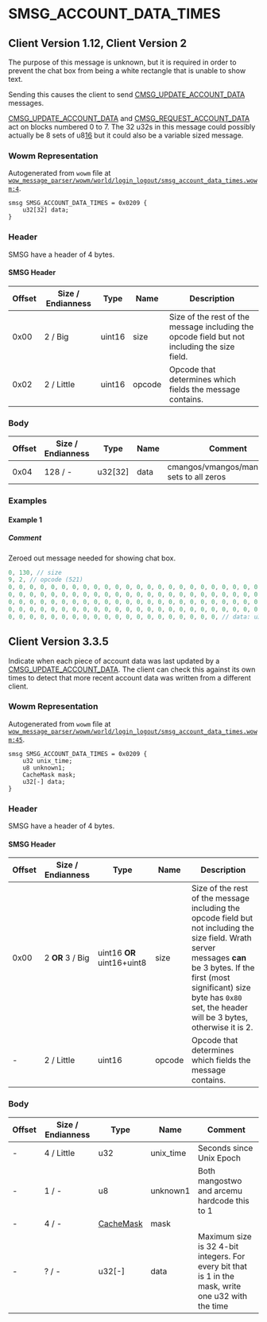 # SMSG_ACCOUNT_DATA_TIMES

## Client Version 1.12, Client Version 2

The purpose of this message is unknown, but it is required in order to prevent the chat box from being a white rectangle that is unable to show text.

Sending this causes the client to send [CMSG_UPDATE_ACCOUNT_DATA](./cmsg_update_account_data.md) messages.

[CMSG_UPDATE_ACCOUNT_DATA](./cmsg_update_account_data.md) and [CMSG_REQUEST_ACCOUNT_DATA](./cmsg_request_account_data.md) act on blocks numbered 0 to 7. The 32 u32s in this message could possibly actually be 8 sets of u8[16](./16.md) but it could also be a variable sized message.

### Wowm Representation

Autogenerated from `wowm` file at [`wow_message_parser/wowm/world/login_logout/smsg_account_data_times.wowm:4`](https://github.com/gtker/wow_messages/tree/main/wow_message_parser/wowm/world/login_logout/smsg_account_data_times.wowm#L4).
```rust,ignore
smsg SMSG_ACCOUNT_DATA_TIMES = 0x0209 {
    u32[32] data;
}
```
### Header

SMSG have a header of 4 bytes.

#### SMSG Header

| Offset | Size / Endianness | Type   | Name   | Description |
| ------ | ----------------- | ------ | ------ | ----------- |
| 0x00   | 2 / Big           | uint16 | size   | Size of the rest of the message including the opcode field but not including the size field.|
| 0x02   | 2 / Little        | uint16 | opcode | Opcode that determines which fields the message contains.|

### Body

| Offset | Size / Endianness | Type | Name | Comment |
| ------ | ----------------- | ---- | ---- | ------- |
| 0x04 | 128 / - | u32[32] | data | cmangos/vmangos/mangoszero sets to all zeros |

### Examples

#### Example 1

##### Comment

Zeroed out message needed for showing chat box.

```c
0, 130, // size
9, 2, // opcode (521)
0, 0, 0, 0, 0, 0, 0, 0, 0, 0, 0, 0, 0, 0, 0, 0, 0, 0, 0, 0, 0, 0, 0, 0, 0, 0, 0, 
0, 0, 0, 0, 0, 0, 0, 0, 0, 0, 0, 0, 0, 0, 0, 0, 0, 0, 0, 0, 0, 0, 0, 0, 0, 0, 0, 
0, 0, 0, 0, 0, 0, 0, 0, 0, 0, 0, 0, 0, 0, 0, 0, 0, 0, 0, 0, 0, 0, 0, 0, 0, 0, 0, 
0, 0, 0, 0, 0, 0, 0, 0, 0, 0, 0, 0, 0, 0, 0, 0, 0, 0, 0, 0, 0, 0, 0, 0, 0, 0, 0, 
0, 0, 0, 0, 0, 0, 0, 0, 0, 0, 0, 0, 0, 0, 0, 0, 0, 0, 0, 0, // data: u32[32]
```
## Client Version 3.3.5

Indicate when each piece of account data was last updated by a [CMSG_UPDATE_ACCOUNT_DATA](./cmsg_update_account_data.md). The client can check this against its own times to detect that more recent account data was written from a different client.

### Wowm Representation

Autogenerated from `wowm` file at [`wow_message_parser/wowm/world/login_logout/smsg_account_data_times.wowm:45`](https://github.com/gtker/wow_messages/tree/main/wow_message_parser/wowm/world/login_logout/smsg_account_data_times.wowm#L45).
```rust,ignore
smsg SMSG_ACCOUNT_DATA_TIMES = 0x0209 {
    u32 unix_time;
    u8 unknown1;
    CacheMask mask;
    u32[-] data;
}
```
### Header

SMSG have a header of 4 bytes.

#### SMSG Header

| Offset | Size / Endianness | Type   | Name   | Description |
| ------ | ----------------- | ------ | ------ | ----------- |
| 0x00   | 2 **OR** 3 / Big           | uint16 **OR** uint16+uint8 | size | Size of the rest of the message including the opcode field but not including the size field. Wrath server messages **can** be 3 bytes. If the first (most significant) size byte has `0x80` set, the header will be 3 bytes, otherwise it is 2.|
| -      | 2 / Little| uint16 | opcode | Opcode that determines which fields the message contains. |

### Body

| Offset | Size / Endianness | Type | Name | Comment |
| ------ | ----------------- | ---- | ---- | ------- |
| - | 4 / Little | u32 | unix_time | Seconds since Unix Epoch |
| - | 1 / - | u8 | unknown1 | Both mangostwo and arcemu hardcode this to 1 |
| - | 4 / - | [CacheMask](cachemask.md) | mask |  |
| - | ? / - | u32[-] | data | Maximum size is 32 4-bit integers. For every bit that is 1 in the mask, write one u32 with the time |

